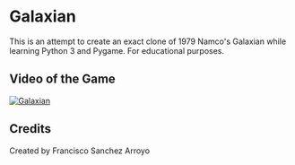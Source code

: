 # Galaxian
This is an attempt to create an exact clone of 1979 Namco's Galaxian while learning Python 3 and Pygame. For educational purposes.

## Video of the Game
[![Galaxian](http://img.youtube.com/vi/XhYVcwhSWjI/0.jpg)](https://www.youtube.com/watch?v=XhYVcwhSWjI)

## Credits
Created by Francisco Sanchez Arroyo